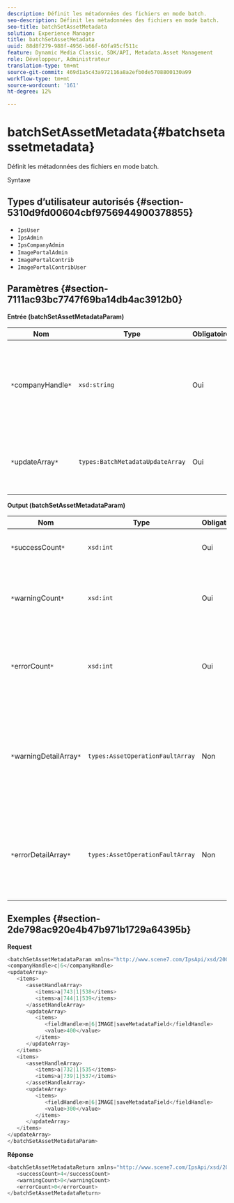 ```yaml
---
description: Définit les métadonnées des fichiers en mode batch.
seo-description: Définit les métadonnées des fichiers en mode batch.
seo-title: batchSetAssetMetadata
solution: Experience Manager
title: batchSetAssetMetadata
uuid: 88d8f279-988f-4956-b66f-60fa95cf511c
feature: Dynamic Media Classic, SDK/API, Metadata.Asset Management
role: Développeur, Administrateur
translation-type: tm+mt
source-git-commit: 469d1a5c43a972116a8a2efb0de5708800130a99
workflow-type: tm+mt
source-wordcount: '161'
ht-degree: 12%

---
```



# batchSetAssetMetadata{#batchsetassetmetadata}

Définit les métadonnées des fichiers en mode batch.

Syntaxe

## Types d’utilisateur autorisés {#section-5310d9fd00604cbf9756944900378855}

* `IpsUser`
* `IpsAdmin`
* `IpsCompanyAdmin`
* `ImagePortalAdmin`
* `ImagePortalContrib`
* `ImagePortalContribUser`

## Paramètres {#section-7111ac93bc7747f69ba14db4ac3912b0}

**Entrée (batchSetAssetMetadataParam)**

| Nom | Type | Obligatoire | Description |
|---|---|---|---|
| `*`companyHandle`*` | `xsd:string` | Oui | Poignée de la société dont vous souhaitez définir les métadonnées dans une opération de traitement par lot. |
| `*`updateArray`*` | `types:BatchMetadataUpdateArray` | Oui | Tableau de mises à jour des métadonnées appliquées aux ressources. |

**Output (batchSetAssetMetadataParam)**

| Nom | Type | Obligatoire | Description |
|---|---|---|---|
| `*`successCount`*` | `xsd:int` | Oui | Nombre de métadonnées définies avec succès. |
| `*`warningCount`*` | `xsd:int` | Oui | Nombre d’avertissements générés lorsque l’opération tentait de définir des métadonnées. |
| `*`errorCount`*` | `xsd:int` | Oui | Nombre d’erreurs générées lorsque l’opération tentait de définir des métadonnées. |
| `*`warningDetailArray`*` | `types:AssetOperationFaultArray` | Non | Tableau des détails associés aux ressources générant des avertissements lorsque l’opération tentait de définir par lot des métadonnées pour les ressources. |
| `*`errorDetailArray`*` | `types:AssetOperationFaultArray` | Non | Tableau des détails associés aux fichiers qui génèrent des erreurs lorsque l’opération tentait de définir par lot des métadonnées pour les fichiers. |

## Exemples {#section-2de798ac920e4b47b971b1729a64395b}

**Request**

```java
<batchSetAssetMetadataParam xmlns="http://www.scene7.com/IpsApi/xsd/2008-01-15">
<companyHandle>c|6</companyHandle>
<updateArray>
   <items>
      <assetHandleArray>
         <items>a|743|1|538</items>
         <items>a|744|1|539</items>
      </assetHandleArray>
      <updateArray>
         <items>
            <fieldHandle>m|6|IMAGE|saveMetadataField</fieldHandle>
            <value>400</value>
         </items>
      </updateArray>
   </items>
   <items>
      <assetHandleArray>
         <items>a|732|1|535</items>
         <items>a|739|1|537</items>
      </assetHandleArray>
      <updateArray>
         <items>
            <fieldHandle>m|6|IMAGE|saveMetadataField</fieldHandle>
            <value>300</value>
         </items>
      </updateArray>
   </items>
</updateArray>
</batchSetAssetMetadataParam>
```

**Réponse**

```java
<batchSetAssetMetadataReturn xmlns="http://www.scene7.com/IpsApi/xsd/2008-01-15">
   <successCount>4</successCount>
   <warningCount>0</warningCount>
   <errorCount>0</errorCount>
</batchSetAssetMetadataReturn>
```

